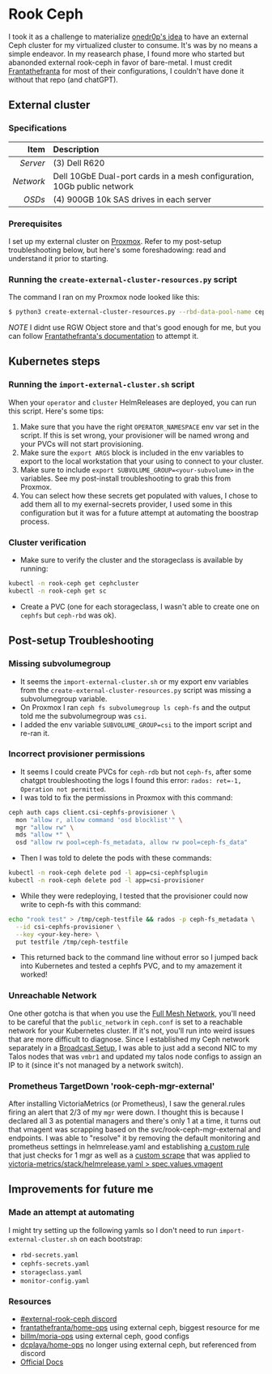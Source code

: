# Rook Ceph
I took it as a challenge to materialize [onedr0p's idea](https://onedr0p.github.io/home-ops/archive/proxmox-considerations.html) to have an external Ceph cluster for my virtualized cluster to consume. It's was by no means a simple endeavor. In my reasearch phase, I found more who started but abanonded external rook-ceph in favor of bare-metal. I must credit [Frantathefranta](https://github.com/frantathefranta/home-ops/) for most of their configurations, I couldn't have done it without that repo (and chatGPT).

## External cluster
### Specifications
| Item      | Description                                                             |
| --------: | :---------------------------------------------------------------------- |
| *Server*  | (3) Dell R620                                                           |
| *Network* | Dell 10GbE Dual-port cards in a mesh configuration, 10Gb public network |
| *OSDs*    | (4) 900GB 10k SAS drives in each server                                 |

### Prerequisites
I set up my external cluster on [Proxmox](https://pve.proxmox.com/wiki/Deploy_Hyper-Converged_Ceph_Cluster). Refer to my post-setup troubleshooting below, but here's some foreshadowing: read and understand it prior to starting.

### Running the `create-external-cluster-resources.py` script
The command I ran on my Proxmox node looked like this:
```bash
$ python3 create-external-cluster-resources.py --rbd-data-pool-name ceph-vm  --namespace rook-ceph-external --format bash --monitoring-endpoint 10.10.10.1  --cephfs-filesystem-name ceph-fs --ceph-conf /etc/pve/ceph.conf --v2-port-enable --output rook-ceph.env
```
*NOTE* I didnt use RGW Object store and that's good enough for me, but you can follow [Frantathefranta's documentation](https://github.com/frantathefranta/home-ops/) to attempt it.

## Kubernetes steps
### Running the `import-external-cluster.sh` script
When your `operator` and `cluster` HelmReleases are deployed, you can run this script. Here's some tips:
 1. Make sure that you have the right `OPERATOR_NAMESPACE` env var set in the script. If this is set wrong, your provisioner will be named wrong and your PVCs will not start provisioning.
 2. Make sure the `export ARGS` block is included in the env variables to export to the local workstation that your using to connect to your cluster.
 3. Make sure to include `export SUBVOLUME_GROUP=<your-subvolume>` in the variables. See my post-install troubleshooting to grab this from Proxmox.
 4. You can select how these secrets get populated with values, I chose to add them all to my exernal-secrets provider, I used some in this configuration but it was for a future attempt at automating the boostrap process.

### Cluster verification
 - Make sure to verify the cluster and the storageclass is available by running:
```bash
kubectl -n rook-ceph get cephcluster
kubectl -n rook-ceph get sc
```
 - Create a PVC (one for each storageclass, I wasn't able to create one on `cephfs` but `ceph-rbd` was ok).

## Post-setup Troubleshooting
### Missing subvolumegroup
- It seems the `import-external-cluster.sh` or my export env variables from the `create-external-cluster-resources.py` script was missing a subvolumegroup variable.
- On Proxmox I ran `ceph fs subvolumegroup ls ceph-fs` and the output told me the subvolumegroup was `csi`.
- I added the env variable `SUBVOLUME_GROUP=csi` to the import script and re-ran it.

### Incorrect provisioner permissions
- It seems I could create PVCs for `ceph-rdb` but not `ceph-fs`, after some chatgpt troubleshooting the logs I found this error: `rados: ret=-1, Operation not permitted`.
- I was told to fix the permissions in Proxmox with this command:
```bash
ceph auth caps client.csi-cephfs-provisioner \
  mon "allow r, allow command 'osd blocklist'" \
  mgr "allow rw" \
  mds "allow *" \
  osd "allow rw pool=ceph-fs_metadata, allow rw pool=ceph-fs_data"
```
- Then I was told to delete the pods with these commands:
```bash
kubectl -n rook-ceph delete pod -l app=csi-cephfsplugin
kubectl -n rook-ceph delete pod -l app=csi-provisioner
```
- While they were redeploying, I tested that the provisioner could now write to ceph-fs with this command:
```bash
echo "rook test" > /tmp/ceph-testfile && rados -p ceph-fs_metadata \
  --id csi-cephfs-provisioner \
  --key <your-key-here> \
  put testfile /tmp/ceph-testfile
```
- This returned back to the command line without error so I jumped back into Kubernetes and tested a cephfs PVC, and to my amazement it worked!

### Unreachable Network
One other gotcha is that when you use the [Full Mesh Network](https://pve.proxmox.com/wiki/Full_Mesh_Network_for_Ceph_Server), you'll need to be careful that the `public_network` in `ceph.conf` is set to a reachable network for your Kubernetes cluster. If it's not, you'll run into weird issues that are more difficult to diagnose. Since I established my Ceph network separately in a [Broadcast Setup](https://pve.proxmox.com/wiki/Full_Mesh_Network_for_Ceph_Server#Broadcast_Setup), I was able to just add a second NIC to my Talos nodes that was `vmbr1` and updated my talos node configs to assign an IP to it (since it's not managed by a network switch).

### Prometheus TargetDown 'rook-ceph-mgr-external'
After installing VictoriaMetrics (or Prometheus), I saw the general.rules firing an alert that 2/3 of my `mgr` were down. I thought this is because I declared all 3 as potential managers and there's only 1 at a time, it turns out that vmagent was scrapping based on the svc/rook-ceph-mgr-external and endpoints. I was able to "resolve" it by removing the default monitoring and prometheus settings in helmrelease.yaml and establishing [a custom rule](https://github.com/tscibilia/home-ops/blob/458c6aa923a31bfd9ec505a3d58f2b1b843c6da3/kubernetes/apps/rook-ceph/rook-ceph/cluster/prometheusrule.yaml#L527) that just checks for 1 mgr as well as a [custom scrape](https://github.com/tscibilia/home-ops/blob/458c6aa923a31bfd9ec505a3d58f2b1b843c6da3/kubernetes/apps/observability/victoria-metrics/stack/secret.yaml#L8) that was applied to [victoria-metrics/stack/helmrelease.yaml > spec.values.vmagent](https://github.com/tscibilia/home-ops/blob/458c6aa923a31bfd9ec505a3d58f2b1b843c6da3/kubernetes/apps/observability/victoria-metrics/stack/helmrelease.yaml#L184)

## Improvements for future me
### Made an attempt at automating
I might try setting up the following yamls so I don't need to run `import-external-cluster.sh` on each  bootstrap:
 - `rbd-secrets.yaml`
 - `cephfs-secrets.yaml`
 - `storageclass.yaml`
 - `monitor-config.yaml`

### Resources
 - [#external-rook-ceph discord](https://discord.com/channels/673534664354430999/1023423088563597322)
 - [frantathefranta/home-ops](https://github.com/frantathefranta/home-ops/tree/main/kubernetes/apps/rook-ceph-external/rook-ceph) using external ceph, biggest resource for me
 - [billm/moria-ops](https://github.com/billm/moria-ops/blob/main/kubernetes/moria/apps/storage/rook-ceph/cluster/helmrelease.yaml) using external ceph, good configs
 - [dcplaya/home-ops](https://github.com/dcplaya/home-ops/tree/main/kubernetes/apps/rook-ceph/rook-ceph) no longer using external ceph, but referenced from discord
 - [Official Docs](https://rook.io/docs/rook/latest-release/CRDs/Cluster/external-cluster/external-cluster/)

